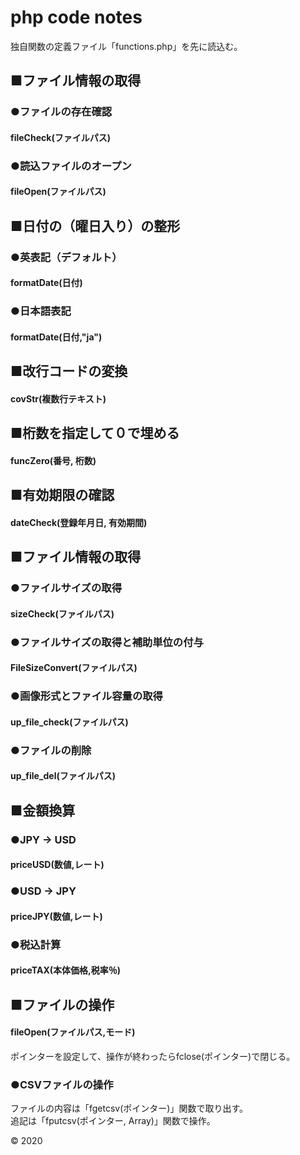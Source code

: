 # php code notes

独自関数の定義ファイル「functions.php」を先に読込む。

## ■ファイル情報の取得
### ●ファイルの存在確認
#### fileCheck(ファイルパス)

### ●読込ファイルのオープン
#### fileOpen(ファイルパス)

## ■日付の（曜日入り）の整形
### ●英表記（デフォルト）
#### formatDate(日付)

### ●日本語表記
#### formatDate(日付,"ja")

## ■改行コードの変換
#### covStr(複数行テキスト)

## ■桁数を指定して０で埋める
#### funcZero(番号, 桁数)

## ■有効期限の確認
#### dateCheck(登録年月日, 有効期間)

## ■ファイル情報の取得
### ●ファイルサイズの取得
#### sizeCheck(ファイルパス)

### ●ファイルサイズの取得と補助単位の付与
#### FileSizeConvert(ファイルパス)

### ●画像形式とファイル容量の取得
#### up_file_check(ファイルパス)</h4>

### ●ファイルの削除
#### up_file_del(ファイルパス)

## ■金額換算

### ●JPY -> USD
#### priceUSD(数値,レート)

### ●USD -> JPY
#### priceJPY(数値,レート)

### ●税込計算
#### priceTAX(本体価格,税率％)

## ■ファイルの操作
#### fileOpen(ファイルパス,モード)
ポインターを設定して、操作が終わったらfclose(ポインター)で閉じる。  
### ●CSVファイルの操作
ファイルの内容は「fgetcsv(ポインター)」関数で取り出す。  
追記は「fputcsv(ポインター, Array)」関数で操作。

&copy; 2020
